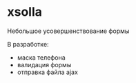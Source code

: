 # xsolla
Небольшое усовершенствование формы

В разработке:
- маска телефона
- валидация формы
- отправка файла ajax

